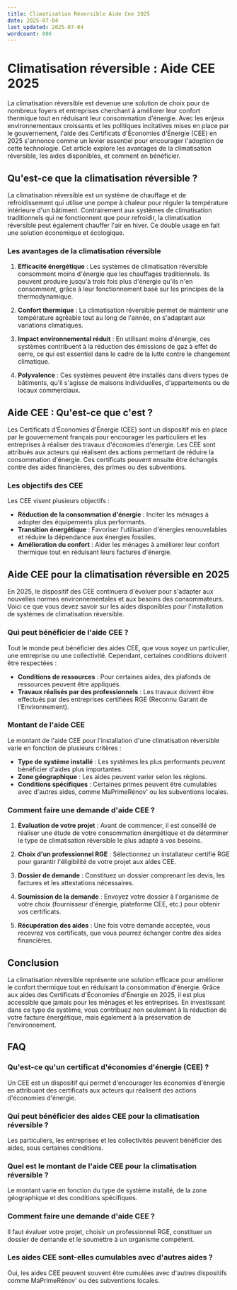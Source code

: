 ```yaml
---
title: Climatisation Réversible Aide Cee 2025
date: 2025-07-04
last_updated: 2025-07-04
wordcount: 886
---
```


# Climatisation réversible : Aide CEE 2025

La climatisation réversible est devenue une solution de choix pour de nombreux foyers et entreprises cherchant à améliorer leur confort thermique tout en réduisant leur consommation d'énergie. Avec les enjeux environnementaux croissants et les politiques incitatives mises en place par le gouvernement, l'aide des Certificats d'Économies d'Énergie (CEE) en 2025 s'annonce comme un levier essentiel pour encourager l'adoption de cette technologie. Cet article explore les avantages de la climatisation réversible, les aides disponibles, et comment en bénéficier.

## Qu'est-ce que la climatisation réversible ?

La climatisation réversible est un système de chauffage et de refroidissement qui utilise une pompe à chaleur pour réguler la température intérieure d'un bâtiment. Contrairement aux systèmes de climatisation traditionnels qui ne fonctionnent que pour refroidir, la climatisation réversible peut également chauffer l'air en hiver. Ce double usage en fait une solution économique et écologique.

### Les avantages de la climatisation réversible

1. **Efficacité énergétique** : Les systèmes de climatisation réversible consomment moins d'énergie que les chauffages traditionnels. Ils peuvent produire jusqu'à trois fois plus d'énergie qu'ils n'en consomment, grâce à leur fonctionnement basé sur les principes de la thermodynamique.

2. **Confort thermique** : La climatisation réversible permet de maintenir une température agréable tout au long de l'année, en s'adaptant aux variations climatiques.

3. **Impact environnemental réduit** : En utilisant moins d'énergie, ces systèmes contribuent à la réduction des émissions de gaz à effet de serre, ce qui est essentiel dans le cadre de la lutte contre le changement climatique.

4. **Polyvalence** : Ces systèmes peuvent être installés dans divers types de bâtiments, qu'il s'agisse de maisons individuelles, d'appartements ou de locaux commerciaux.

## Aide CEE : Qu'est-ce que c'est ?

Les Certificats d'Économies d'Énergie (CEE) sont un dispositif mis en place par le gouvernement français pour encourager les particuliers et les entreprises à réaliser des travaux d'économies d'énergie. Les CEE sont attribués aux acteurs qui réalisent des actions permettant de réduire la consommation d'énergie. Ces certificats peuvent ensuite être échangés contre des aides financières, des primes ou des subventions.

### Les objectifs des CEE

Les CEE visent plusieurs objectifs :

- **Réduction de la consommation d'énergie** : Inciter les ménages à adopter des équipements plus performants.
- **Transition énergétique** : Favoriser l'utilisation d'énergies renouvelables et réduire la dépendance aux énergies fossiles.
- **Amélioration du confort** : Aider les ménages à améliorer leur confort thermique tout en réduisant leurs factures d'énergie.

## Aide CEE pour la climatisation réversible en 2025

En 2025, le dispositif des CEE continuera d'évoluer pour s'adapter aux nouvelles normes environnementales et aux besoins des consommateurs. Voici ce que vous devez savoir sur les aides disponibles pour l'installation de systèmes de climatisation réversible.

### Qui peut bénéficier de l'aide CEE ?

Tout le monde peut bénéficier des aides CEE, que vous soyez un particulier, une entreprise ou une collectivité. Cependant, certaines conditions doivent être respectées :

- **Conditions de ressources** : Pour certaines aides, des plafonds de ressources peuvent être appliqués.
- **Travaux réalisés par des professionnels** : Les travaux doivent être effectués par des entreprises certifiées RGE (Reconnu Garant de l’Environnement).

### Montant de l'aide CEE

Le montant de l'aide CEE pour l'installation d'une climatisation réversible varie en fonction de plusieurs critères :

- **Type de système installé** : Les systèmes les plus performants peuvent bénéficier d'aides plus importantes.
- **Zone géographique** : Les aides peuvent varier selon les régions.
- **Conditions spécifiques** : Certaines primes peuvent être cumulables avec d'autres aides, comme MaPrimeRénov' ou les subventions locales.

### Comment faire une demande d'aide CEE ?

1. **Évaluation de votre projet** : Avant de commencer, il est conseillé de réaliser une étude de votre consommation énergétique et de déterminer le type de climatisation réversible le plus adapté à vos besoins.

2. **Choix d'un professionnel RGE** : Sélectionnez un installateur certifié RGE pour garantir l'éligibilité de votre projet aux aides CEE.

3. **Dossier de demande** : Constituez un dossier comprenant les devis, les factures et les attestations nécessaires.

4. **Soumission de la demande** : Envoyez votre dossier à l'organisme de votre choix (fournisseur d'énergie, plateforme CEE, etc.) pour obtenir vos certificats.

5. **Récupération des aides** : Une fois votre demande acceptée, vous recevrez vos certificats, que vous pourrez échanger contre des aides financières.

## Conclusion

La climatisation réversible représente une solution efficace pour améliorer le confort thermique tout en réduisant la consommation d'énergie. Grâce aux aides des Certificats d'Économies d'Énergie en 2025, il est plus accessible que jamais pour les ménages et les entreprises. En investissant dans ce type de système, vous contribuez non seulement à la réduction de votre facture énergétique, mais également à la préservation de l'environnement.

## FAQ

### Qu'est-ce qu'un certificat d'économies d'énergie (CEE) ?

Un CEE est un dispositif qui permet d'encourager les économies d'énergie en attribuant des certificats aux acteurs qui réalisent des actions d'économies d'énergie.

### Qui peut bénéficier des aides CEE pour la climatisation réversible ?

Les particuliers, les entreprises et les collectivités peuvent bénéficier des aides, sous certaines conditions.

### Quel est le montant de l'aide CEE pour la climatisation réversible ?

Le montant varie en fonction du type de système installé, de la zone géographique et des conditions spécifiques.

### Comment faire une demande d'aide CEE ?

Il faut évaluer votre projet, choisir un professionnel RGE, constituer un dossier de demande et le soumettre à un organisme compétent.

### Les aides CEE sont-elles cumulables avec d'autres aides ?

Oui, les aides CEE peuvent souvent être cumulées avec d'autres dispositifs comme MaPrimeRénov' ou des subventions locales.